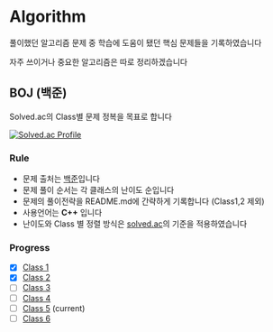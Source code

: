 # Algorithm
풀이했던 알고리즘 문제 중 학습에 도움이 됐던 핵심 문제들을 기록하였습니다

자주 쓰이거나 중요한 알고리즘은 따로 정리하겠습니다

## BOJ (백준)
Solved.ac의 Class별 문제 정복을 목표로 합니다

[![Solved.ac
Profile](http://mazassumnida.wtf/api/generate_badge?boj=r2god7k)](https://solved.ac/r2god7k)



### Rule
- 문제 출처는 [백준](https://www.acmicpc.net/)입니다
- 문제 풀이 순서는 각 클래스의 난이도 순입니다
- 문제의 풀이전략을 README.md에 간략하게 기록합니다 (Class1,2 제외)
- 사용언어는 <b>C++</b> 입니다
- 난이도와 Class 별 정렬 방식은 [solved.ac](https://solved.ac/)의 기준을 적용하였습니다

### Progress
- [x] [Class 1](https://github.com/ashpurple/Algorithm-Study/tree/main/Class%201)
- [x] [Class 2](https://github.com/ashpurple/Algorithm-Study/tree/main/Class%202)
- [ ] [Class 3](https://github.com/ashpurple/Algorithm-Study/tree/main/Class%203) 
- [ ] [Class 4](https://github.com/ashpurple/Algorithm-Study/tree/main/Class%204) 
- [ ] [Class 5](https://github.com/ashpurple/Algorithm-Study/tree/main/Class%205) (current)
- [ ] [Class 6](https://github.com/ashpurple/Algorithm-Study/tree/main/Class%206)
